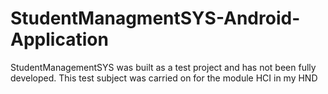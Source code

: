 # StudentManagmentSYS-Android-Application
StudentManagementSYS was built as a test project and has not been fully developed. This test subject was carried on for the module HCI in my HND
